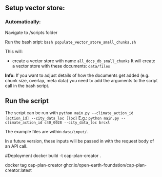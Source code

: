 ## Setup vector store:

### Automatically:

Navigate to /scripts folder

Run the bash sript:
`bash populate_vector_store_small_chunks.sh`

This will:

- create a vector store with name `all_docs_db_small_chunks`
  It will create a vector store with these documents: `data/files`

**Info:** If you want to adjust details of how the documents get added (e.g. chunk size, overlap, meta data) you need to add the arguments to the script call in the bash script.

## Run the script

The script can be run with `python main.py --climate_action_id [action_id] --city_data_loc [loc]`
E.g.: `python main.py --climate_action_id c40_0028 --city_data_loc brcxl`

The example files are within `data/input/`.

In a future version, these inputs will be passed in with the request body of an API call.

#Deployment
docker build -t cap-plan-creator .

docker tag cap-plan-creator ghcr.io/open-earth-foundation/cap-plan-creator:latest
